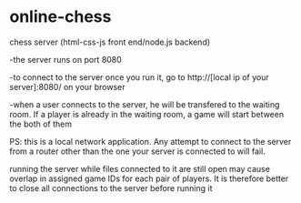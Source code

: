 # online-chess
chess server (html-css-js front end/node.js backend)

-the server runs on port 8080

-to connect to the server once you run it, go to http://[local ip of your server]:8080/ on your browser 

-when a user connects to the server, he will be transfered to the waiting room. If a player is already in the waiting room, a game will start between the both of them

PS: this is a local network application. Any attempt to connect to the server from a router other than the one your server is connected to will fail.

running the server while files connected to it are still open may cause overlap in assigned game IDs for each pair of players. It is therefore better to close all connections to the server before running it
